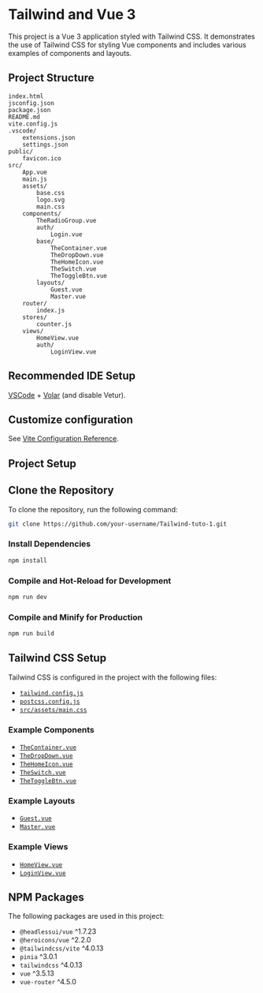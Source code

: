 # Tailwind and Vue 3

This project is a Vue 3 application styled with Tailwind CSS. It demonstrates the use of Tailwind CSS for styling Vue components and includes various examples of components and layouts.

## Project Structure

```
index.html
jsconfig.json
package.json
README.md
vite.config.js
.vscode/
    extensions.json
    settings.json
public/
    favicon.ico
src/
    App.vue
    main.js
    assets/
        base.css
        logo.svg
        main.css
    components/
        TheRadioGroup.vue
        auth/
            Login.vue
        base/
            TheContainer.vue
            TheDropDown.vue
            TheHomeIcon.vue
            TheSwitch.vue
            TheToggleBtn.vue
        layouts/
            Guest.vue
            Master.vue
    router/
        index.js
    stores/
        counter.js
    views/
        HomeView.vue
        auth/
            LoginView.vue
```

## Recommended IDE Setup

[VSCode](https://code.visualstudio.com/) + [Volar](https://marketplace.visualstudio.com/items?itemName=Vue.volar) (and disable Vetur).

## Customize configuration

See [Vite Configuration Reference](https://vite.dev/config/).

## Project Setup

## Clone the Repository

To clone the repository, run the following command:

```sh
git clone https://github.com/your-username/Tailwind-tuto-1.git
```

### Install Dependencies

```sh
npm install
```

### Compile and Hot-Reload for Development

```sh
npm run dev
```

### Compile and Minify for Production

```sh
npm run build
```

## Tailwind CSS Setup

Tailwind CSS is configured in the project with the following files:

- [`tailwind.config.js`](vite.config.js)
- [`postcss.config.js`](vite.config.js)
- [`src/assets/main.css`](src/assets/main.css)

### Example Components

- [`TheContainer.vue`](src/components/base/TheContainer.vue)
- [`TheDropDown.vue`](src/components/base/TheDropDown.vue)
- [`TheHomeIcon.vue`](src/components/base/TheHomeIcon.vue)
- [`TheSwitch.vue`](src/components/base/TheSwitch.vue)
- [`TheToggleBtn.vue`](src/components/base/TheToggleBtn.vue)

### Example Layouts

- [`Guest.vue`](src/components/layouts/Guest.vue)
- [`Master.vue`](src/components/layouts/Master.vue)

### Example Views

- [`HomeView.vue`](src/views/HomeView.vue)
- [`LoginView.vue`](src/views/auth/LoginView.vue)

## NPM Packages

The following packages are used in this project:

- `@headlessui/vue` ^1.7.23
- `@heroicons/vue` ^2.2.0
- `@tailwindcss/vite` ^4.0.13
- `pinia` ^3.0.1
- `tailwindcss` ^4.0.13
- `vue` ^3.5.13
- `vue-router` ^4.5.0
